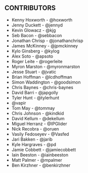 CONTRIBUTORS
------------

* Kenny Hoxworth - @hoxworth
* Jenny Duckett - @jennyd
* Kevin Glowacz - @kjg
* Seb Bacon - @sebbacon
* Jonathan Chrisp - @jonathanchrisp
* James McKinney - @jpmckinney
* Kylo Ginsberg - @kylog
* Alex Soto - @apsoto
* Roger Leite - @rogerleite
* Myron Marston - @myronmarston
* Jesse Stuart - @jvatic
* Brian Hoffman - @lcdhoffman
* Simon Waddington - @goodsimon
* Chris Baynes - @chris-baynes
* David Barri - @japgolly
* Tyler Hunt - @tylerhunt
* @vapir
* Tom May - @tommay
* Chris Johnson - @kindkid
* David Kellum - @dekellum
* Miguel Herranz - @IPGlider
* Nick Recobra - @oruen
* Vasily Fedoseyev - @Vasfed
* Jari Bakken - @jarib
* Kyle Hargraves - @pd
* Jamie Cobbett - @jamiecobbett
* Iain Beeston - @iainbeeston
* Matt Palmer - @mpalmer
* Ben Kirzhner - @benkirzhner
